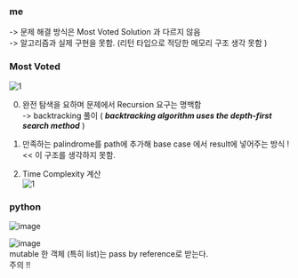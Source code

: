 ### me
-> 문제 해결 방식은 Most Voted Solution 과 다르지 않음     
-> 알고리즘과 실제 구현을 못함. (리턴 타입으로 적당한 메모리 구조 생각 못함 )   

### Most Voted    
![1](https://user-images.githubusercontent.com/70446214/160779943-384392db-0005-4f41-86d9-0136c083e4ec.png)   
    
0. 완전 탐색을 요하며 문제에서 Recursion 요구는 명백함    
-> backtracking 풀이 ( ***backtracking algorithm uses the depth-first search method*** )    

1. 만족하는 palindrome를 path에 추가해 base case 에서 result에 넣어주는 방식 !  << 이 구조를 생각하지 못함.     

2. Time Complexity 계산     
![1](https://user-images.githubusercontent.com/70446214/160781315-97cf6289-cd1e-46b2-abf9-5df3f0928ffa.png)

### python      
![image](https://user-images.githubusercontent.com/70446214/161240776-46dc40ef-ffd7-42a0-954c-68b9669a8a2c.png)           

![image](https://user-images.githubusercontent.com/70446214/161240835-238f10f9-fd10-4e19-a810-a6cc41e9df6a.png)     
mutable 한 객체 (특히 list)는 pass by reference로 받는다.         
주의 !!       
